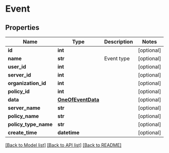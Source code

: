 # Event

## Properties
Name | Type | Description | Notes
------------ | ------------- | ------------- | -------------
**id** | **int** |  | [optional] 
**name** | **str** | Event type | [optional] 
**user_id** | **int** |  | [optional] 
**server_id** | **int** |  | [optional] 
**organization_id** | **int** |  | [optional] 
**policy_id** | **int** |  | [optional] 
**data** | [**OneOfEventData**](OneOfEventData.md) |  | [optional] 
**server_name** | **str** |  | [optional] 
**policy_name** | **str** |  | [optional] 
**policy_type_name** | **str** |  | [optional] 
**create_time** | **datetime** |  | [optional] 

[[Back to Model list]](./README.md#documentation-for-models) [[Back to API list]](../README.md#documentation-for-api-endpoints) [[Back to README]](../README.md)

